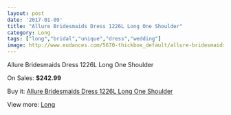 ```yaml
---
layout: post
date: '2017-01-09'
title: "Allure Bridesmaids Dress 1226L Long One Shoulder"
category: Long
tags: ["long","bridal","unique","dress","wedding"]
image: http://www.eudances.com/5670-thickbox_default/allure-bridesmaids-dress-1226l-long-one-shoulder.jpg
---
```

Allure Bridesmaids Dress 1226L Long One Shoulder

On Sales: **$242.99**
<a href="https://www.eudances.com/en/long/1966-allure-bridesmaids-dress-1226l-long-one-shoulder.html"><amp-img layout="responsive" width="600" height="600" src="//www.eudances.com/5670-thickbox_default/allure-bridesmaids-dress-1226l-long-one-shoulder.jpg" alt="Allure Bridesmaids Dress 1226L Long One Shoulder 0" /></a>
<a href="https://www.eudances.com/en/long/1966-allure-bridesmaids-dress-1226l-long-one-shoulder.html"><amp-img layout="responsive" width="600" height="600" src="//www.eudances.com/5672-thickbox_default/allure-bridesmaids-dress-1226l-long-one-shoulder.jpg" alt="Allure Bridesmaids Dress 1226L Long One Shoulder 1" /></a>
<a href="https://www.eudances.com/en/long/1966-allure-bridesmaids-dress-1226l-long-one-shoulder.html"><amp-img layout="responsive" width="600" height="600" src="//www.eudances.com/5671-thickbox_default/allure-bridesmaids-dress-1226l-long-one-shoulder.jpg" alt="Allure Bridesmaids Dress 1226L Long One Shoulder 2" /></a>

Buy it: [Allure Bridesmaids Dress 1226L Long One Shoulder](https://www.eudances.com/en/long/1966-allure-bridesmaids-dress-1226l-long-one-shoulder.html "Allure Bridesmaids Dress 1226L Long One Shoulder")

View more: [Long](https://www.eudances.com/en/21-long "Long")